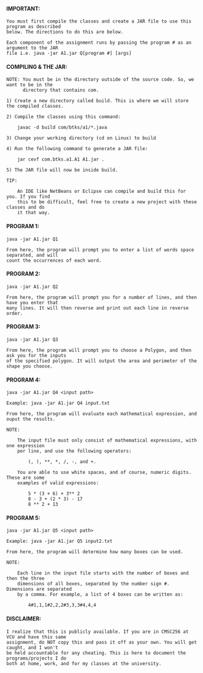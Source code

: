 <h4>IMPORTANT:</h4>
	
	You must first compile the classes and create a JAR file to use this program as described
	below. The directions to do this are below.

	Each component of the assignment runs by passing the program # as an argument to the JAR
	file i.e. java -jar A1.jar Q[program #] [args]

<h4>COMPILING & THE JAR:</h4>

	NOTE: You must be in the directory outside of the source code. So, we want to be in the
	      directory that contains com.

	1) Create a new directory called build. This is where we will store the compiled classes.

	2) Compile the classes using this command:

		javac -d build com/btks/a1/*.java

	3) Change your working directory (cd on Linux) to build

	4) Run the following command to generate a JAR file:

		jar cevf com.btks.a1.A1 A1.jar .

	5) The JAR file will now be inside build.

	TIP:

		An IDE like NetBeans or Eclipse can compile and build this for you. If you find
		this to be difficult, feel free to create a new project with these classes and do
		it that way.

<h4>PROGRAM 1:</h4>

	java -jar A1.jar Q1

	From here, the program will prompt you to enter a list of words space separated, and will
	count the occurrences of each word.

<h4>PROGRAM 2:</h4>

	java -jar A1.jar Q2

	From here, the program will prompt you for a number of lines, and then have you enter that
	many lines. It will then reverse and print out each line in reverse order.

<h4>PROGRAM 3:</h4>

	java -jar A1.jar Q3

	From here, the program will prompt you to choose a Polygon, and then ask you for the inputs
	of the specified polygon. It will output the area and perimeter of the shape you choose.

<h4>PROGRAM 4:</h4>

	java -jar A1.jar Q4 <input path>

	Example: java -jar A1.jar Q4 input.txt

	From here, the program will evaluate each mathematical expression, and ouput the results.

	NOTE:

		The input file must only consist of mathematical expressions, with one expression
		per line, and use the following operators:

			(, ), **, *, /, -, and +.

		You are able to use white spaces, and of course, numeric digits. These are some
		examples of valid expressions:

			5 * (3 + 6) + 3** 2
			8 - 3 + (2 * 3) - 17
			8 ** 2 + 13

<h4>PROGRAM 5:</h4>

	java -jar A1.jar Q5 <input path>

	Example: java -jar A1.jar Q5 input2.txt

	From here, the program will determine how many boxes can be used.

	NOTE:

		Each line in the input file starts with the number of boxes and then the three
		dimensions of all boxes, separated by the number sign #. Dimensions are separated
		by a comma. For example, a list of 4 boxes can be written as:

			4#1,1,1#2,2,2#3,3,3#4,4,4

<h4>DISCLAIMER:</h4>

	I realize that this is publicly available. If you are in CMSC256 at VCU and have this same
	assignment, do NOT copy this and pass it off as your own. You will get caught, and I won't
	be held accountable for any cheating. This is here to document the programs/projects I do
	both at home, work, and for my classes at the university.
